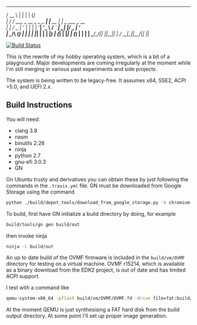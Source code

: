 _____                        _           _   _             
/  __ \                      | |         | | (_)            
| /  \/ ___  _ __  _   _ _ __| |__   __ _| |_ _  ___  _ __  
| |    / _ \| '_ \| | | | '__| '_ \ / _` | __| |/ _ \| '_ \
| \__/\ (_) | | | | |_| | |  | |_) | (_| | |_| | (_) | | | |
\____/\___/|_| |_|\__,_|_|  |_.__/ \__,_|\__|_|\___/|_| |_|




[![Build Status](https://travis-ci.org/twrl/conurbation.svg?branch=taketwo)](https://travis-ci.org/twrl/conurbation)

This is the rewrite of my hobby operating system, which is a bit of a playground. Major developments are coming irregularly at the moment while I'm still merging in various past experiments and side projects.

The system is being written to be legacy-free. It assumes x64, SSE2, ACPI >5.0, and UEFI 2.x.

## Build Instructions

You will need:

* clang 3.8
* nasm
* binutils 2.26
* ninja
* python 2.7
* gnu-efi 3.0.3
* GN

On Ubuntu trusty and derivatives you can obtain these by just following the commands in the `.travis.yml` file. GN must be downloaded from Google Storage using the command

```bash
python ./build/depot_tools/download_from_google_storage.py -b chromium-gn -s ./build/tools/gn.sha1
```

To build, first have GN initialize a build directory by doing, for example
```bash
build/tools/gn gen build/out
```
then invoke ninja
```bash
ninja -C build/out
```

An up to date build of the OVMF firmware is included in the `build/vm/OVMF` directory for testing on a virtual machine. OVMF r15214, which is available as a binary download from the EDK2 project, is out of date and has limited ACPI support.

I test with a command like
```bash
qemu-system-x86_64 -pflash build/vm/OVMF/OVMF.fd -drive file=fat:build/out,if=ide
```

At the moment QEMU is just synthesising a FAT hard disk from the build output directory. At some point I'll set up proper image generation.

